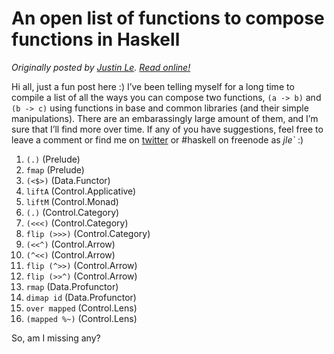 An open list of functions to compose functions in Haskell
=========================================================

*Originally posted by [Justin Le](https://blog.jle.im/).  [Read online!](https://blog.jle.im/entry/an-open-list-of-functions-to-compose-functions.html)*

Hi all, just a fun post here :) I’ve been telling myself for a long time
to compile a list of all the ways you can compose two functions,
`(a -> b)` and `(b -> c)` using functions in base and common libraries
(and their simple manipulations). There are an embarassingly large
amount of them, and I’m sure that I’ll find more over time. If any of
you have suggestions, feel free to leave a comment or find me on
[twitter](https://twitter.com/mstk "Twitter") or \#haskell on freenode
as *jle\`* :)

1.  `(.)` (Prelude)
2.  `fmap` (Prelude)
3.  `(<$>)` (Data.Functor)
4.  `liftA` (Control.Applicative)
5.  `liftM` (Control.Monad)
6.  `(.)` (Control.Category)
7.  `(<<<)` (Control.Category)
8.  `flip (>>>)` (Control.Category)
9.  `(<<^)` (Control.Arrow)
10. `(^<<)` (Control.Arrow)
11. `flip (^>>)` (Control.Arrow)
12. `flip (>>^)` (Control.Arrow)
13. `rmap` (Data.Profunctor)
14. `dimap id` (Data.Profunctor)
15. `over mapped` (Control.Lens)
16. `(mapped %~)` (Control.Lens)

So, am I missing any?
